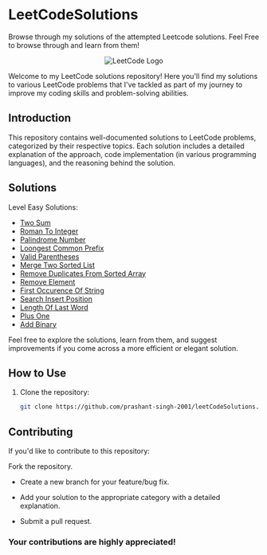 # LeetCodeSolutions
Browse through my solutions of the attempted Leetcode solutions. Feel Free to browse through and learn from them!

<p align="center">
  <img src="https://leetcode.com/static/images/LeetCode_Sharing.png" alt="LeetCode Logo">
</p>

Welcome to my LeetCode solutions repository! Here you'll find my solutions to various LeetCode problems that I've tackled as part of my journey to improve my coding skills and problem-solving abilities.

## Introduction

This repository contains well-documented solutions to LeetCode problems, categorized by their respective topics. Each solution includes a detailed explanation of the approach, code implementation (in various programming languages), and the reasoning behind the solution.

## Solutions

Level Easy Solutions:

- [Two Sum](/level_Easy/TwoSum.java)
- [Roman To Integer](/level_Easy/RomanToInteger.java)
- [Palindrome Number](/level_Easy/PalindromeNumber.java)
- [Loongest Common Prefix](/level_Easy/LongestCommonPrefix.java)
- [Valid Parentheses](/level_Easy/ValidParentheses.java)
- [Merge Two Sorted List](/level_Easy/MergeTwoSortedList.java)
- [Remove Duplicates From Sorted Array](/level_Easy/RemoveDuplicatesfromSortedArray.java)
- [Remove Element](/level_Easy/RemoveElement.java)
- [First Occurence Of String](/level_Easy/FirstOccurenceOfString.java)
- [Search Insert Position](/level_Easy/SearchInsertPosition.java)
- [Length Of Last Word](/level_Easy/LengthOfLastWord.java)
- [Plus One](/level_Easy/PlusOne.java)
- [Add Binary](/level_Easy/AddBinary.java)


Feel free to explore the solutions, learn from them, and suggest improvements if you come across a more efficient or elegant solution.

## How to Use

1. Clone the repository:
   ```sh
   git clone https://github.com/prashant-singh-2001/leetCodeSolutions.git

## Contributing
If you'd like to contribute to this repository:

Fork the repository.

- Create a new branch for your feature/bug fix.

- Add your solution to the appropriate category with a detailed explanation.

- Submit a pull request.

### Your contributions are highly appreciated!
